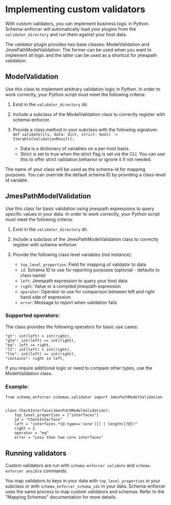 # Implementing custom validators

With custom validators, you can implement business logic in Python. Schema-enforcer will automatically
load your plugins from the `validator_directory` and run them against your host data.

The validator plugin provides two base classes: ModelValidation and JmesPathModelValidation. The former can be used
when you want to implement all logic and the latter can be used as a shortcut for jmespath validation.

## ModelValidation

Use this class to implement arbitrary validation logic in Python. In order to work correctly, your Python script must meet
the following criteria:

1. Exist in the `validator_directory` dir.
2. Include a subclass of the ModelValidation class to correctly register with schema-enforcer.
3. Provide a class method in your subclass with the following signature:
`def validate(cls, data: dict, strict: bool) -> Iterable[ValidationResult]:`

   * Data is a dictionary of variables on a per-host basis.
   * Strict is set to true when the strict flag is set via the CLI. You can use this to offer strict validation behavior
   or ignore it if not needed.

The name of your class will be used as the schema-id for mapping purposes. You can override the default schema ID
by providing a class-level id variable.

## JmesPathModelValidation

Use this class for basic validation using jmespath expressions to query specific values in your data. In order to work correctly, your Python script must meet
the following criteria:

1. Exist in the `validator_directory` dir.
2. Include a subclass of the JmesPathModelValidation class to correctly register with schema-enforcer.
3. Provide the following class level variables (not instance):

   * `top_level_properties`: Field for mapping of validator to data
   * `id`: Schema ID to use for reporting purposes (optional - defaults to class name)
   * `left`: Jmespath expression to query your host data
   * `right`: Value or a compiled jmespath expression
   * `operator`: Operator to use for comparison between left and right hand side of expression
   * `error`: Message to report when validation fails

### Supported operators:

The class provides the following operators for basic use cases:

```
"gt": int(left) > int(right),
"gte": int(left) >= int(right),
"eq": left == right,
"lt": int(left) < int(right),
"lte": int(left) <= int(right),
"contains": right in left,
```

If you require additional logic or need to compare other types, use the ModelValidation class.

### Example:
```
from schema_enforcer.schemas.validator import JmesPathModelValidation


class CheckInterface(JmesPathModelValidation):
    top_level_properties = ["interfaces"]
    id = "CheckInterface"
    left = "interfaces.*[@.type=='core'][] | length([?@])"
    right = 2
    operator = "eq"
    error = "Less than two core interfaces"
```

## Running validators

Custom validators are run with `schema-enforcer validate` and `schema-enforcer ansible` commands.

You map validators to keys in your data with `top_level_properties` in your subclass or with `schema_enforcer_schema_ids`
in your data. Schema-enforcer uses the same process to map custom validators and schemas. Refer to the "Mapping Schemas" documentation
for more details.
